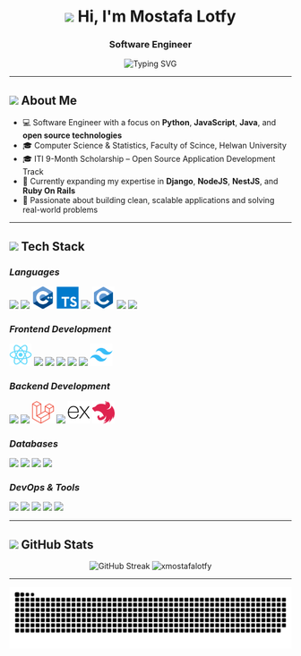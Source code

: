 <h1 align="center"><img src="https://media.giphy.com/media/hvRJCLFzcasrR4ia7z/giphy.gif" width="30px"> Hi, I'm  Mostafa Lotfy </h1>
<h3 align="center">Software Engineer</h3>
<p align="center">
  <img src="https://readme-typing-svg.demolab.com?font=Fira+Code&pause=1000&color=22D3EE&center=true&vCenter=true&width=435&lines=Full-Stack+Web+Developer;Computer+Science+Graduate;ITI+Diploma+Holder;Open-Source+Enthusiast" alt="Typing SVG" />
</p>

---

## <img src="https://media.giphy.com/media/WUlplcMpOCEmTGBtBW/giphy.gif" width="30"> About Me
- 💻 Software Engineer with a focus on **Python**, **JavaScript**, **Java**, and **open source technologies**
- 🎓 Computer Science & Statistics, Faculty of Scince, Helwan University
- 🎓 ITI 9-Month Scholarship – Open Source Application Development Track
- 🌱 Currently expanding my expertise in **Django**, **NodeJS**, **NestJS**, and **Ruby On Rails**
- 🚀 Passionate about building clean, scalable applications and solving real-world problems
---

## <img src="https://media.giphy.com/media/QssGEmpkyEOhBCb7e1/giphy.gif" width="30"> Tech Stack

### *Languages*
<p>
  <img src="https://cdn.jsdelivr.net/gh/devicons/devicon/icons/python/python-original.svg" width="40"/>
  <img src="https://cdn.jsdelivr.net/gh/devicons/devicon/icons/java/java-original.svg" width="40"/>
  <img src="https://raw.githubusercontent.com/devicons/devicon/master/icons/cplusplus/cplusplus-original.svg" width="40"/>
  <img src="https://github.com/devicons/devicon/blob/master/icons/typescript/typescript-original.svg" width="40"/>
  <img src="https://cdn.jsdelivr.net/gh/devicons/devicon/icons/javascript/javascript-original.svg" width="40"/>
  <img src="https://github.com/devicons/devicon/blob/master/icons/c/c-original.svg" width="40"/>
  <img src="https://cdn.jsdelivr.net/gh/devicons/devicon/icons/php/php-original.svg" width="40"/>
  <img src="https://cdn.jsdelivr.net/gh/devicons/devicon/icons/ruby/ruby-original.svg" width="40"/>
</p>

### *Frontend Development*
<p>
  <img src="https://github.com/devicons/devicon/blob/master/icons/react/react-original.svg" width="40" alt="React logo"/>
  <img src="https://cdn.jsdelivr.net/gh/devicons/devicon/icons/html5/html5-original.svg" width="40"/>
  <img src="https://cdn.jsdelivr.net/gh/devicons/devicon/icons/css3/css3-original.svg" width="40"/>
  <img src="https://cdn.jsdelivr.net/gh/devicons/devicon/icons/angularjs/angularjs-original.svg" width="40"/>
  <img src="https://cdn.jsdelivr.net/gh/devicons/devicon/icons/vuejs/vuejs-original.svg" width="40"/>
  <img src="https://cdn.jsdelivr.net/gh/devicons/devicon/icons/bootstrap/bootstrap-original.svg" width="40"/>
  <img src="https://github.com/devicons/devicon/blob/master/icons/tailwindcss/tailwindcss-original.svg" width="40"/>
</p>

### *Backend Development*
<p>
  <img src="https://cdn.jsdelivr.net/gh/devicons/devicon/icons/django/django-plain.svg" width="40"/>
  <img src="https://cdn.jsdelivr.net/gh/devicons/devicon/icons/nodejs/nodejs-original.svg" width="40"/>
  <img src="https://github.com/devicons/devicon/blob/master/icons/laravel/laravel-original.svg" width="40"/>
  <img src="https://cdn.jsdelivr.net/gh/devicons/devicon/icons/rails/rails-plain.svg" width="40"/>
  <img src="https://github.com/devicons/devicon/blob/master/icons/express/express-original.svg" width="40" alt="ExpressJS"/>
  <img src="https://github.com/devicons/devicon/blob/master/icons/nestjs/nestjs-original.svg" width="40"/>
</p>

### *Databases*
<p>
  <img src="https://cdn.jsdelivr.net/gh/devicons/devicon/icons/mongodb/mongodb-original.svg" width="40"/>
  <img src="https://cdn.jsdelivr.net/gh/devicons/devicon/icons/mysql/mysql-original.svg" width="40"/>
  <img src="https://cdn.jsdelivr.net/gh/devicons/devicon/icons/postgresql/postgresql-original.svg" width="40"/>
  <img src="https://cdn.jsdelivr.net/gh/devicons/devicon/icons/sqlite/sqlite-original.svg" width="40"/>
</p>

### *DevOps & Tools*
<p>
  <img src="https://cdn.jsdelivr.net/gh/devicons/devicon/icons/git/git-original.svg" width="40"/>
  <img src="https://cdn.jsdelivr.net/gh/devicons/devicon/icons/docker/docker-original.svg" width="40"/>
  <img src="https://cdn.jsdelivr.net/gh/devicons/devicon/icons/postman/postman-original.svg" width="40"/>
  <img src="https://cdn.jsdelivr.net/gh/devicons/devicon/icons/linux/linux-original.svg" width="40"/>
  <img src="https://cdn.jsdelivr.net/gh/devicons/devicon/icons/nginx/nginx-original.svg" width="40"/>
</p>


---

## <img src="https://media.giphy.com/media/ZCN6F3FAkwsyOGU2RS/giphy.gif" width="30"> GitHub Stats

<p align="center">
  <img  src="https://github-readme-streak-stats.herokuapp.com/?user=xmostafalotfy&hide_border=true&theme=dark" alt="GitHub Streak"/>
  <img  src="https://github-readme-stats.vercel.app/api/top-langs/?username=xmostafalotfy&hide_border=true&layout=compact&theme=dark" alt="xmostafalotfy" />
</p>



---
<!-- Snake -->
  <p align="center">
    <img src="https://raw.githubusercontent.com/platane/snk/output/github-contribution-grid-snake-dark.svg">
  </p>
